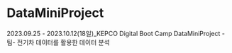 # DataMiniProject
2023.09.25 - 2023.10.12(18일)_KEPCO Digital Boot Camp DataMiniProject -팀- 전기차 데이터를 활용한 데이터 분석
